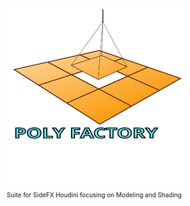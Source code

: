 <img src="https://raw.githubusercontent.com/ef-ex/polyfactory/2426eff6c5ec51f5b9297a1f763140bb3345b838/polyfactory/icons/polyfactory.svg" width="400" height="400" />


Suite for SideFX Houdini focusing on Modeling and Shading

